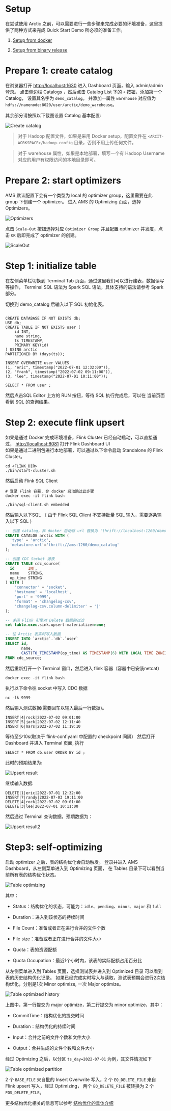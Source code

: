 # Setup

在尝试使用 Arctic 之前，可以需要进行一些步骤来完成必要的环境准备，这里提供了两种方式来完成 Quick Start Demo 所必须的准备工作。

1. [Setup from docker](./setup/setup-from-docker.md)

2. [Setup from binary release](./setup/setup-from-binary-release.md)



# Prepare 1: create catalog

在浏览器打开 [http://localhost:1630](http://localhost:1630) 进入 Dashboard 页面，输入 admin/admin  登录。
点击侧边栏 Catalogs ，然后点击 Catalog List 下的 `+` 按钮，添加第一个 Catalog， 设置其名字为 `demo_catalog`。
并添加一属性 `warehouse` 对应值为 `hdfs://namenode:8020/user/arctic/demo_warehouse`。

其余部分请按照以下截图设置 Catalog 基本配置:

![Create catalog](../images/quickstart/create-catalog.png)

> 对于 Hadoop 配置文件，如果是采用 Docker setup，配置文件在 `<ARCIT-WORKSPACE>/hadoop-config` 目录，否则不用上传任何文件。

> 对于 warehouse 属性，如果是本地部署，填写一个有 Hadoop Username 对应的用户有权限访问的本地目录即可。

# Prepare 2: start optimizers

AMS 默认配置下会有一个类型为 local 的 optimizer group，这里需要在此 group 下创建一个 optimizer。 
进入 AMS 的 Optimizing 页面，选择 Optimizers。

![Optimizers](../images/quickstart/Optimizing.png)

点击 `Scale-Out` 按钮选择对应 `Optimizer Group` 并且配置 optimizer 并发度，点击 `OK` 后即完成了 optimizer 的创建。

![ScaleOut](../images/quickstart/ScaleOut.png)

# Step 1:  initialize table

在左侧菜单栏切换到  Terminal Tab 页面，通过这里我们可以进行建表，数据读写等操作，
Terminal SQL 语法为 Spark SQL 语法，具体支持的语法请参考 Spark 部分。

切换到 demo_catalog 后输入以下 SQL 初始化表。

```shell

CREATE DATABASE IF NOT EXISTS db;
USE db;
CREATE TABLE IF NOT EXISTS user (
    id INT,
    name string,
    ts TIMESTAMP,
    PRIMARY KEY(id)
) USING arctic 
PARTITIONED BY (days(ts));

INSERT OVERWRITE user VALUES 
(1, "eric", timestamp("2022-07-01 12:32:00")),
(2, "frank", timestamp("2022-07-02 09:11:00")),
(3, "lee", timestamp("2022-07-01 10:11:00"));

SELECT * FROM user ;

```

然后点击SQL Editor 上方的 RUN  按钮，等待 SQL 执行完成后，可以在 当前页面看到 SQL 的查询结果。

# Step 2:  execute flink upsert

如果是通过 Docker 完成环境准备，Flink Cluster 已经自动启动，可以直接通过，
[http://localhost:8081](http://localhost:8081)  打开 Flink Dashboard UI  
如果是通过二进制包进行本地部署，可以通过以下命令启动 Standalone 的 Flink Cluster。

```shell
cd <FLINK_DIR>
./bin/start-cluster.sh
```

然后启动 Flink SQL Client 

```shell
# 登录 Flink 容器, 非 docker 启动跳过此步骤
docker exec -it flink bash

./bin/sql-client.sh embedded
```

然后输入以下SQL （ 由于 Flink SQL Client 不支持批量 SQL 输入，需要逐条输入以下 SQL )

```SQL
-- 创建 catalog，非 docker 启动将 url 替换为 'thrift://localhost:1260/demo_catalog'
CREATE CATALOG arctic WITH (
  'type' = 'arctic',
  'metastore.url'='thrift://ams:1260/demo_catalog'
);

-- 创建 CDC Socket 源表
CREATE TABLE cdc_source(
  id      INT,
  name    STRING,
  op_time STRING
) WITH (
    'connector' = 'socket',
    'hostname' = 'localhost',
    'port' = '9999',
    'format' = 'changelog-csv',
    'changelog-csv.column-delimiter' = '|'
);

-- 关闭 Flink 引擎对 Delete 数据的过滤
set table.exec.sink.upsert-materialize=none;

-- 往 Arctic 表实时写入数据
INSERT INTO `arctic`.`db`.`user`
SELECT id,
       name,
       CAST(TO_TIMESTAMP(op_time) AS TIMESTAMP(6) WITH LOCAL TIME ZONE) ts
FROM cdc_source;
```

然后重新打开一个 Terminal 窗口，然后进入 flink 容器（容器中已安装netcat）
```shell
docker exec -it flink bash
```
执行以下命令往 socket 中写入 CDC 数据
```shell
nc -lk 9999
```

然后输入测试数据(需要回车以输入最后一行数据)。

```shell
INSERT|4|rock|2022-07-02 09:01:00
INSERT|5|jack|2022-07-02 12:11:40
INSERT|6|mars|2022-07-02 11:19:10

```


等待至少10s(取决于 flink-conf.yaml 中配置的 checkpoint 间隔）  然后打开 Dashboard 并进入 Terminal 页面,  执行 

```shell
SELECT * FROM db.user ORDER BY id ;
```

此时的预期结果为:

![Upsert result](../images/quickstart/upsert-result.png)

继续输入数据:

```shell
DELETE|1|eric|2022-07-01 12:32:00
INSERT|7|randy|2022-07-03 19:11:00
DELETE|4|rock|2022-07-02 09:01:00
DELETE|3|lee|2022-07-01 10:11:00

```

然后通过 Terminal 查询数据，预期数据为：

![Upsert result2](../images/quickstart/upsert-result2.png)

# Step3: self-optimizing

启动 optimizer 之后，表的结构优化会自动触发。 登录并进入 AMS Dashboard，从左侧菜单进入到 Optimizing 页面，
在 Tables 目录下可以看到当前所有表的结构优化状态。

![Table optimizing](../images/quickstart/table-optimizing.png)

其中：

- Status：结构优化的状态，可能为：`idle`、`pending`、`minor`、`major` 和 `full`

- Duration：进入到该状态的持续时间

- File Count：准备或者正在进行合并的文件个数

- File size：准备或者正在进行合并的文件大小

- Quota：表的资源配额

- Quota Occupation：最近1个小时内，该表的实际配额占用百分比

从左侧菜单进入到 Tables 页面，选择测试表并进入到 Optimized 目录 可以看到表的历史结构优化记录。 
如果已经完成实时写入与读取，测试表预期会进行2次结构优化，分别是1次 Minor optimize, 一次 Major optimize。

![Table optimized history](../images/quickstart/table-optimized-history.png)

上图中，第一行提交为 major optimize，第二行提交为 minor optimize，其中：

- CommitTime：结构优化的提交时间

- Duration：结构优化的持续时间

- Input：合并之前的文件个数和文件大小

- Output：合并生成的文件个数和文件大小

经过 Optimizing 之后，以分区 `ts_day=2022-07-01` 为例，其文件情况如下

![Table optimized partition](../images/quickstart/table-optimized-partition.png)

2 个 `BASE_FILE` 来自批的 Insert Overwrite 写入，2 个 `EQ_DELETE_FILE` 来自 Flink upsert 写入，经过 Optimizing，
两个 `EQ_DELETE_FILE` 被转换为 2 个 `POS_DELETE_FILE`。 

更多结构优化相关的信息可以参考 [结构优化的具体介绍](../concepts/self-optimizing.md)